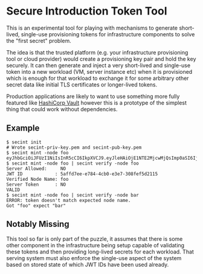 # Secure Introduction Token Tool

This is an experimental tool for playing with mechanisms to generate
short-lived, single-use provisioning tokens for infrastructure components to
solve the "first secret" problem.

The idea is that the trusted platform (e.g. your infrastructure provisioning
tool or cloud provider) would create a provisioning key pair and hold the key
securely. It can then generate and inject a very short-lived and single-use
token into a new workload (VM, server instance etc) when it is provisioned which
is enough for that workload to exchange it for some arbitrary other secret data
like initial TLS certificates or longer-lived tokens.

Production applications are likely to want to use something more fully featured
like [HashiCorp Vault](https://vaultproject.io) however this is a prototype of
the simplest thing that could work without dependencies.

## Example

```
$ secint init
# Wrote secint-priv-key.pem and secint-pub-key.pem
$ secint mint -node foo
eyJhbGciOiJFUzI1NiIsInR5cCI6IkpXVCJ9.eyJleHAiOjE1NTE2MjcwMjQsImp0aSI6IjMxN2RiMzVhLTgxODAtMGE0Zi00NzU4LWE1ZmU3MWM2NWY0NyIsInN1YiI6ImZvbyJ9.MEUCIQCjM1Kw8dGPiZcrbHSxDcFcnPUTsZIRJC4I2KE3Wr9HkwIgUduzh855GDuUU_zzvv_9xpa4i3FB3ei2jzu_dLAY0jc
$ secint mint -node foo | secint verify -node foo
Server Allowed:     NO
JWT ID            : 5affd7ee-e784-4cb0-e3e7-308fef5d2115
Verified Node Name: foo
Server Token      : NO
VALID
$ secint mint -node foo | secint verify -node bar
ERROR: token doesn't match expected node name.
Got "foo" expect "bar"
```

## Notably Missing

This tool so far is only part of the puzzle, it assumes that there is some other
component in the infrastructure being setup capable of validating these tokens
and then providing long-lived secrets for each workload. That serving system
must also enforce the single-use aspect of the system based on stored state of
which JWT IDs have been used already.
